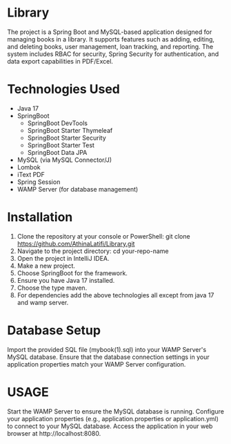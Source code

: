 # Library
The project is a Spring Boot and MySQL-based application designed for managing books in a library. It supports features such as adding, editing, and deleting books, user management, loan tracking, and reporting. The system includes RBAC for security, Spring Security for authentication, and data export capabilities in PDF/Excel.

# Technologies Used
- Java 17
- SpringBoot
  - SpringBoot DevTools
  - SpringBoot Starter Thymeleaf
  - SpringBoot Starter Security
  - SpringBoot Starter Test
  - SpringBoot Data JPA
- MySQL (via MySQL Connector/J)
- Lombok
- iText PDF
- Spring Session
- WAMP Server (for database management)

# Installation

1. Clone the repository at your console or PowerShell:
   git clone https://github.com/AthinaLatifi/Library.git
2. Navigate to the project directory:
   cd your-repo-name
3. Open the project in IntelliJ IDEA.
4. Make a new project.
5. Choose SpringBoot for the framework.
6. Ensure you have Java 17 installed.
7. Choose the type maven.
8. For dependencies add the above technologies all except from java 17 and wamp server. 

# Database Setup
Import the provided SQL file (mybook(1).sql) into your WAMP Server's MySQL database.
Ensure that the database connection settings in your application properties match your WAMP Server configuration.

# USAGE
Start the WAMP Server to ensure the MySQL database is running.
Configure your application properties (e.g., application.properties or application.yml) to connect to your MySQL database.
Access the application in your web browser at http://localhost:8080.
